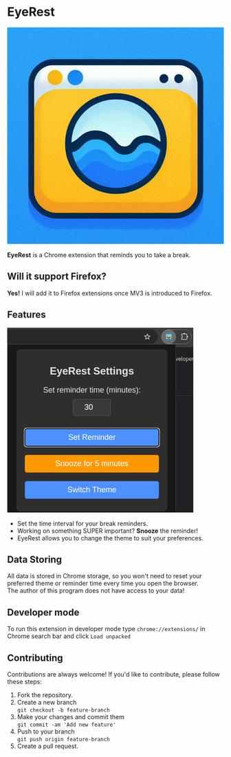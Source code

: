 # EyeRest
![alt text](image.png)
  
**EyeRest** is a Chrome extension that reminds you to take a break.

## Will it support Firefox?
**Yes!** I will add it to Firefox extensions once MV3 is introduced to Firefox.

## Features
![alt text](image-3.png)
  
- Set the time interval for your break reminders.  
- Working on something SUPER important? **Snooze** the reminder!  
- EyeRest allows you to change the theme to suit your preferences.

## Data Storing
All data is stored in Chrome storage, so you won't need to reset your preferred theme or reminder time every time you open the browser.  
The author of this program does not have access to your data!

## Developer mode
To run this extension in developer mode type ```chrome://extensions/``` in Chrome search bar and click ```Load unpacked```

## Contributing
Contributions are always welcome! If you'd like to contribute, please follow these steps:

1. Fork the repository.
2. Create a new branch  
    `git checkout -b feature-branch`
3. Make your changes and commit them  
    `git commit -am 'Add new feature'`
4. Push to your branch  
    `git push origin feature-branch`
5. Create a pull request.

